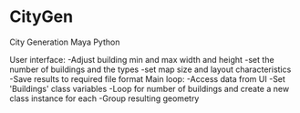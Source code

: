 # CityGen

City Generation Maya Python

User interface:
-Adjust building min and max width and height
-set the number of buildings and the types
-set map size and layout characteristics
-Save results to required file format
Main loop:
-Access data from UI
-Set 'Buildings' class variables
-Loop for number of buildings and create a new class instance for each
-Group resulting geometry
